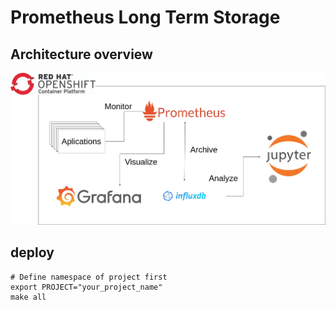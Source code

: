 # Prometheus Long Term Storage

## Architecture overview
![Alt text](./architecture.jpg?raw=true "Title")

## deploy

```
# Define namespace of project first
export PROJECT="your_project_name"
make all
```

